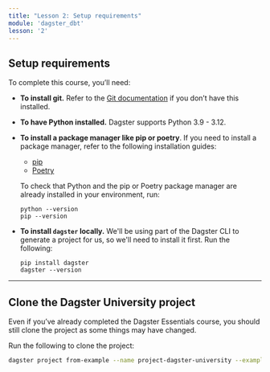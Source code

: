 ```yaml
---
title: "Lesson 2: Setup requirements"
module: 'dagster_dbt'
lesson: '2'
---
```


## Setup requirements

To complete this course, you’ll need:

- **To install git.** Refer to the [Git documentation](https://github.com/git-guides/install-git) if you don’t have this installed.
- **To have Python installed.**  Dagster supports Python 3.9 - 3.12.
- **To install a package manager like pip or poetry**. If you need to install a package manager, refer to the following installation guides:
  - [pip](https://pip.pypa.io/en/stable/installation/)
  - [Poetry](https://python-poetry.org/docs/)

   To check that Python and the pip or Poetry package manager are already installed in your environment, run:

   ```shell
   python --version
   pip --version
   ```
- **To install `dagster` locally.** We'll be using part of the Dagster CLI to generate a project for us, so we'll need to install it first. Run the following:

  ```shell
  pip install dagster
  dagster --version
  ```

---

## Clone the Dagster University project

Even if you’ve already completed the Dagster Essentials course, you should still clone the project as some things may have changed.

Run the following to clone the project:

```bash
dagster project from-example --name project-dagster-university --example project_du_dbt_starter
```